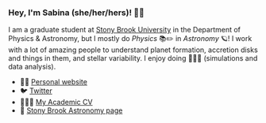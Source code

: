 ### Hey, I'm Sabina (she/her/hers)! 👋🏻

I am a graduate student at [Stony Brook University](https://www.stonybrook.edu/commcms/physics/index.php) in the Department of Physics & Astronomy, but I mostly do *Physics* :books::pencil2: in *Astronomy* 🪐! I work with a lot of amazing people to understand planet formation, accretion disks and things in them, and stellar variability. I enjoy doing 👩🏻‍💻 (simulations and data analysis). 

- 💅🏻 [Personal website](https://ssagynbayeva.github.io)
- 🐦 [Twitter](https://twitter.com/sabinaastro)
- 👩🏻‍🔬 [My Academic CV](https://github.com/ssagynbayeva/myCV)
- 📕 [Stony Brook Astronomy page](http://www.astro.sunysb.edu)
<!--
**ssagynbayeva/ssagynbayeva** is a ✨ _special_ ✨ repository because its `README.md` (this file) appears on your GitHub profile.

Here are some ideas to get you started:

- 🔭 I’m currently working on ...
- 🌱 I’m currently learning ...
- 👯 I’m looking to collaborate on ...
- 🤔 I’m looking for help with ...
- 💬 Ask me about ...
- 📫 How to reach me: ...
- 😄 Pronouns: ...
- ⚡ Fun fact: ...
-->
